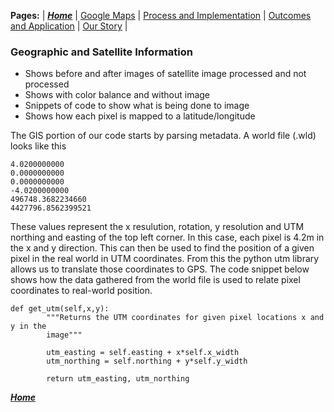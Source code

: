 **Pages:** | [***Home***](https://rickyroze.github.io/SoftDesFinalProject/) | [Google Maps](https://rickyroze.github.io/SoftDesFinalProject/MapPage "Google Maps API page") | [Process and Implementation](https://rickyroze.github.io/SoftDesFinalProject/TechnicalPage "Technical Page") | [Outcomes and Application](https://rickyroze.github.io/SoftDesFinalProject/ResultsPage "Results") | [Our Story](https://rickyroze.github.io/SoftDesFinalProject/OurStory "Our Story") |
### Geographic and Satellite Information
+ Shows before and after images of satellite image processed and not processed
+ Shows with color balance and without image
+ Snippets of code to show what is being done to image
+ Shows how each pixel is mapped to a latitude/longitude

The GIS portion of our code starts by parsing metadata. A world file (.wld) looks like this

    4.0200000000 
    0.0000000000 
    0.0000000000 
    -4.0200000000 
    496748.3682234660 
    4427796.8562399521
   
These values represent the x resulution, rotation, y resolution and UTM northing and easting of the top left corner. In this case, each pixel is 4.2m in the x and y direction. This can then be used to find the position of a given pixel in the real world in UTM coordinates. From this the python utm library allows us to translate those coordinates to GPS. The code snippet below shows how the data gathered from the world file is used to relate pixel coordinates to real-world position.

    def get_utm(self,x,y):
            """Returns the UTM coordinates for given pixel locations x and y in the
            image"""

            utm_easting = self.easting + x*self.x_width
            utm_northing = self.northing + y*self.y_width

            return utm_easting, utm_northing

[***Home***](https://rickyroze.github.io/SoftDesFinalProject/)
